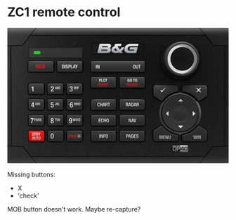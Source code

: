 # ZC1 remote control

![ZC](https://raw.githubusercontent.com/htool/signalk-bandg-zc-plugin/main/public/zc.jpg)

Missing buttons:
 - X
 - 'check'

MOB button doesn't work. Maybe re-capture?
